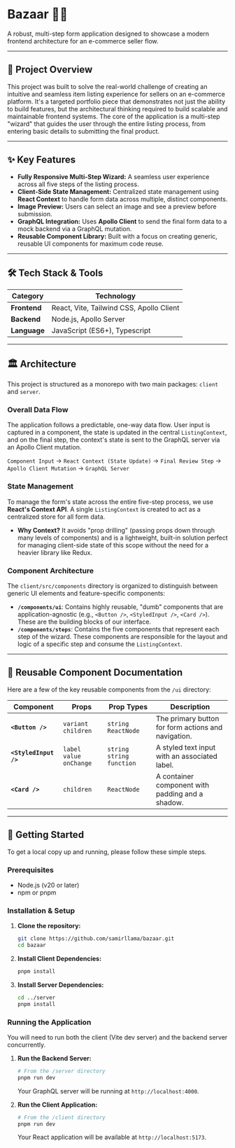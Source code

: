 # Bazaar 🧙‍♂️

A robust, multi-step form application designed to showcase a modern frontend architecture for an e-commerce seller flow.

---

## 📖 Project Overview

This project was built to solve the real-world challenge of creating an intuitive and seamless item listing experience for sellers on an e-commerce platform. It's a targeted portfolio piece that demonstrates not just the ability to build features, but the architectural thinking required to build scalable and maintainable frontend systems. The core of the application is a multi-step "wizard" that guides the user through the entire listing process, from entering basic details to submitting the final product.

---

## ✨ Key Features

- **Fully Responsive Multi-Step Wizard:** A seamless user experience across all five steps of the listing process.
- **Client-Side State Management:** Centralized state management using **React Context** to handle form data across multiple, distinct components.
- **Image Preview:** Users can select an image and see a preview before submission.
- **GraphQL Integration:** Uses **Apollo Client** to send the final form data to a mock backend via a GraphQL mutation.
- **Reusable Component Library:** Built with a focus on creating generic, reusable UI components for maximum code reuse.

---

## 🛠️ Tech Stack & Tools

| Category     | Technology                               |
| ------------ | ---------------------------------------- |
| **Frontend** | React, Vite, Tailwind CSS, Apollo Client |
| **Backend**  | Node.js, Apollo Server                   |
| **Language** | JavaScript (ES6+), Typescript            |

---

## 🏛️ Architecture

This project is structured as a monorepo with two main packages: `client` and `server`.

### Overall Data Flow

The application follows a predictable, one-way data flow. User input is captured in a component, the state is updated in the central `ListingContext`, and on the final step, the context's state is sent to the GraphQL server via an Apollo Client mutation.

`Component Input` → `React Context (State Update)` → `Final Review Step` → `Apollo Client Mutation` → `GraphQL Server`

### State Management

To manage the form's state across the entire five-step process, we use **React's Context API**. A single `ListingContext` is created to act as a centralized store for all form data.

- **Why Context?** It avoids "prop drilling" (passing props down through many levels of components) and is a lightweight, built-in solution perfect for managing client-side state of this scope without the need for a heavier library like Redux.

### Component Architecture

The `client/src/components` directory is organized to distinguish between generic UI elements and feature-specific components:

- **`/components/ui`**: Contains highly reusable, "dumb" components that are application-agnostic (e.g., `<Button />`, `<StyledInput />`, `<Card />`). These are the building blocks of our interface.
- **`/components/steps`**: Contains the five components that represent each step of the wizard. These components are responsible for the layout and logic of a specific step and consume the `ListingContext`.

---

## 🧩 Reusable Component Documentation

Here are a few of the key reusable components from the `/ui` directory:

| Component             | Props                      | Prop Types                   | Description                                         |
| --------------------- | -------------------------- | ---------------------------- | --------------------------------------------------- |
| **`<Button />`**      | `variant` `children`       | `string` `ReactNode`         | The primary button for form actions and navigation. |
| **`<StyledInput />`** | `label` `value` `onChange` | `string` `string` `function` | A styled text input with an associated label.       |
| **`<Card />`**        | `children`                 | `ReactNode`                  | A container component with padding and a shadow.    |

---

## 🚀 Getting Started

To get a local copy up and running, please follow these simple steps.

### Prerequisites

- Node.js (v20 or later)
- npm or pnpm

### Installation & Setup

1. **Clone the repository:**

   ```sh
   git clone https://github.com/samirllama/bazaar.git
   cd bazaar
   ```

2. **Install Client Dependencies:**

   ```sh
   pnpm install
   ```

3. **Install Server Dependencies:**

   ```sh
   cd ../server
   pnpm install
   ```

### Running the Application

You will need to run both the client (Vite dev server) and the backend server concurrently.

1. **Run the Backend Server:**

   ```sh
   # From the /server directory
   pnpm run dev
   ```

   Your GraphQL server will be running at `http://localhost:4000`.

2. **Run the Client Application:**

   ```sh
   # From the /client directory
   pnpm run dev
   ```

   Your React application will be available at `http://localhost:5173`.
